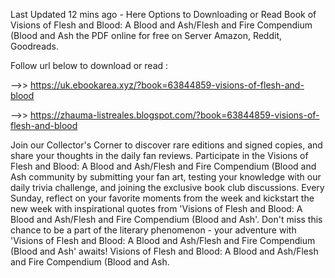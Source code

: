 Last Updated 12 mins ago - Here Options to Downloading or Read Book of Visions of Flesh and Blood: A Blood and Ash/Flesh and Fire Compendium (Blood and Ash the PDF online for free on Server Amazon, Reddit, Goodreads.
 
Follow url below to download or read :
 
-->> https://uk.ebookarea.xyz/?book=63844859-visions-of-flesh-and-blood
 
-->> https://zhauma-listreales.blogspot.com/?book=63844859-visions-of-flesh-and-blood
 
Join our Collector's Corner to discover rare editions and signed copies, and share your thoughts in the daily fan reviews.
Participate in the Visions of Flesh and Blood: A Blood and Ash/Flesh and Fire Compendium (Blood and Ash community by submitting your fan art, testing your knowledge with our daily trivia challenge, and joining the exclusive book club discussions.
Every Sunday, reflect on your favorite moments from the week and kickstart the new week with inspirational quotes from 'Visions of Flesh and Blood: A Blood and Ash/Flesh and Fire Compendium (Blood and Ash'. Don't miss this chance to be a part of the literary phenomenon - your adventure with 'Visions of Flesh and Blood: A Blood and Ash/Flesh and Fire Compendium (Blood and Ash' awaits! Visions of Flesh and Blood: A Blood and Ash/Flesh and Fire Compendium (Blood and Ash.
